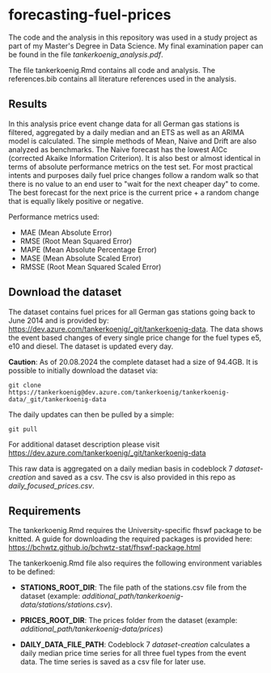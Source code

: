 # forecasting-fuel-prices

The code and the analysis in this repository was used in a study project as part of my Master's Degree in Data Science. My final examination paper can be found in the file *tankerkoenig_analysis.pdf*. 

The file tankerkoenig.Rmd contains all code and analysis. The references.bib contains all literature references used in the analysis.

## Results

In this analysis price event change data for all German gas stations is filtered, aggregated by a daily median and an ETS as well as an ARIMA model is calculated. The simple methods of Mean, Naive and Drift are also analyzed as benchmarks. The Naive forecast has the lowest AICc (corrected Akaike Information Criterion).  It is also best or almost identical in terms of absolute performance metrics on the test set. For most practical intents and purposes daily fuel price changes follow a random walk so that there is no value to an end user to "wait for the next cheaper day" to come. The best forecast for the next price is the current price + a random change that is equally likely positive or negative.

Performance metrics used:
- MAE (Mean Absolute Error)
- RMSE (Root Mean Squared Error)
- MAPE (Mean Absolute Percentage Error)
- MASE (Mean Absolute Scaled Error)
- RMSSE (Root Mean Squared Scaled Error)


## Download the dataset

The dataset contains fuel prices for all German gas stations going back to June 2014 and is provided by: https://dev.azure.com/tankerkoenig/_git/tankerkoenig-data.
The data shows the event based changes of every single price change for the fuel types e5, e10 and diesel. The dataset is updated every day.

**Caution**: As of 20.08.2024 the complete dataset had a size of 94.4GB. It is possible to initially download the dataset via:

```git clone https://tankerkoenig@dev.azure.com/tankerkoenig/tankerkoenig-data/_git/tankerkoenig-data```

 The daily updates can then be pulled by a simple:

```git pull```

For additional dataset description please visit https://dev.azure.com/tankerkoenig/_git/tankerkoenig-data

This raw data is aggregated on a daily median basis in codeblock 7 *dataset-creation* and saved as a csv. The csv is also provided in this repo as *daily_focused_prices.csv*.


## Requirements

The tankerkoenig.Rmd requires the University-specific fhswf package to be knitted. A guide for downloading the required packages is provided here: https://bchwtz.github.io/bchwtz-stat/fhswf-package.html

The tankerkoenig.Rmd file also requires the following environment variables to be defined:

- **STATIONS_ROOT_DIR**: The file path of the stations.csv file from the dataset (example: *additional_path/tankerkoenig-data/stations/stations.csv*).

- **PRICES_ROOT_DIR**: The prices folder from the dataset (example: *additional_path/tankerkoenig-data/prices*)

- **DAILY_DATA_FILE_PATH**: Codeblock 7 *dataset-creation* calculates a daily median price time series for all three fuel types from the event data. The time series is saved as a csv file for later use.
